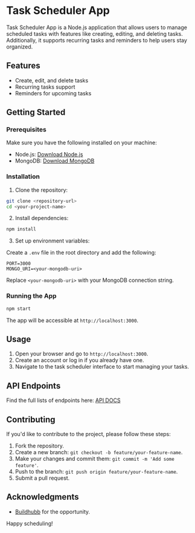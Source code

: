 # Task Scheduler App

Task Scheduler App is a Node.js application that allows users to manage scheduled tasks with features like creating, editing, and deleting tasks. Additionally, it supports recurring tasks and reminders to help users stay organized.

## Features

- Create, edit, and delete tasks
- Recurring tasks support
- Reminders for upcoming tasks

## Getting Started

### Prerequisites

Make sure you have the following installed on your machine:

- Node.js: [Download Node.js](https://nodejs.org/)
- MongoDB: [Download MongoDB](https://www.mongodb.com/try/download/community)

### Installation

1. Clone the repository:

```bash
git clone <repository-url>
cd <your-project-name>
```

2. Install dependencies:

```bash
npm install
```

3. Set up environment variables:

Create a `.env` file in the root directory and add the following:

```env
PORT=3000
MONGO_URI=<your-mongodb-uri>
```

Replace `<your-mongodb-uri>` with your MongoDB connection string.

### Running the App

```bash
npm start
```

The app will be accessible at `http://localhost:3000`.

## Usage

1. Open your browser and go to `http://localhost:3000`.
2. Create an account or log in if you already have one.
3. Navigate to the task scheduler interface to start managing your tasks.

## API Endpoints

Find the full lists of endpoints here: [API DOCS](https://buildhubb-task-scheduler.onrender.com/api-docs/)

## Contributing

If you'd like to contribute to the project, please follow these steps:

1. Fork the repository.
2. Create a new branch: `git checkout -b feature/your-feature-name`.
3. Make your changes and commit them: `git commit -m 'Add some feature'`.
4. Push to the branch: `git push origin feature/your-feature-name`.
5. Submit a pull request.

## Acknowledgments

- [Buildhubb](https://buildhubb.com/) for the opportunity.

Happy scheduling!
